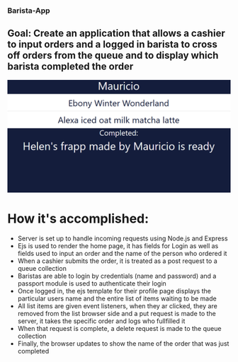 ### Barista-App
## Goal: Create an application that allows a cashier to input orders and a logged in barista to cross off orders from the queue and to display which barista completed the order
![barista](public/Capture.PNG)
# How it's accomplished:
- Server is set up to handle incoming requests using Node.js and Express
- Ejs is used to render the home page, it has fields for Login as well as fields used to input an order and the name of the person who ordered it
- When a cashier submits the order, it is treated as a post request to a queue collection
- Baristas are able to login by credentials (name and password) and a passport module is used to authenticate their login
- Once logged in, the ejs template for their profile page displays the particular users name and the entire list of items waiting to be made
- All list items are given event listeners, when they ar clicked, they are removed from the list browser side and a put request is made to the server, it takes the specific order and logs who fullfilled it
- When that request is complete, a delete request is made to the queue collection 
- Finally, the browser updates to show the name of the order that was just completed 
